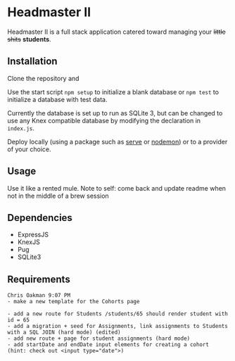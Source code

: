 # Headmaster II

Headmaster II is a full stack application catered toward managing your ~~little shits~~ **students**.

## Installation
 
Clone the repository and  

Use the start script `npm setup` to initialize a blank database or `npm test` to initialize a database with test data.

Currently the database is set up to run as SQLite 3, but can be changed to use any Knex compatible database by modifying the declaration in `index.js`.

Deploy locally (using a package such as [serve]() or [nodemon]()) or to a provider of your choice.

## Usage

Use it like a rented mule. Note to self: come back and update readme when not in the middle of a brew session

## Dependencies

* ExpressJS
* KnexJS
* Pug
* SQLite3

## Requirements
```
Chris Oakman 9:07 PM
- make a new template for the Cohorts page

- add a new route for Students /students/65 should render student with id = 65
- add a migration + seed for Assignments, link assignments to Students with a SQL JOIN (hard mode) (edited) 
- add new route + page for student assignments (hard mode)
- add startDate and endDate input elements for creating a cohort (hint: check out <input type="date">)
```